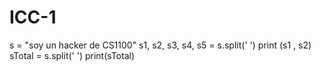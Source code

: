 # ICC-1 
s = "soy un hacker de CS1100"
s1, s2, s3, s4, s5 = s.split(' ') 
print (s1 , s2)
sTotal = s.split(' ')
print(sTotal)
























